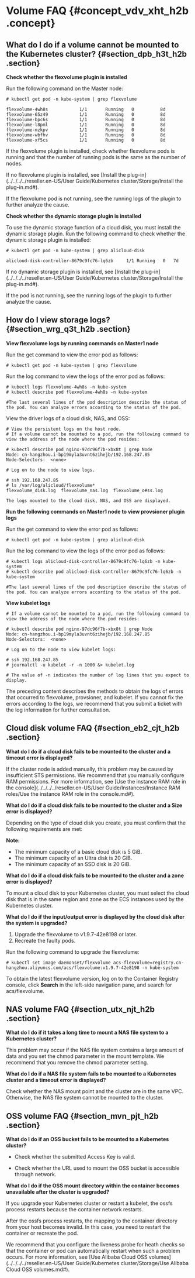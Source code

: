 # Volume FAQ {#concept_vdv_xht_h2b .concept}

## What do I do if a volume cannot be mounted to the Kubernetes cluster? {#section_dpb_h3t_h2b .section}

**Check whether the flexvolume plugin is installed**

Run the following command on the Master node:

```
# kubectl get pod -n kube-system | grep flexvolume

flexvolume-4wh8s            1/1       Running   0          8d
flexvolume-65z49            1/1       Running   0          8d
flexvolume-bpc6s            1/1       Running   0          8d
flexvolume-l8pml            1/1       Running   0          8d
flexvolume-mzkpv            1/1       Running   0          8d
flexvolume-wbfhv            1/1       Running   0          8d
flexvolume-xf5cs            1/1       Running   0          8d

```

If the flexvolume plugin is installed, check whether flexvolume pods is running and that the number of running pods is the same as the number of nodes.

If no flexvolume plugin is installed, see [Install the plug-in](../../../../reseller.en-US/User Guide/Kubernetes cluster/Storage/Install the plug-in.md#).

If the flexvolume pod is not running, see the running logs of the plugin to further analyze the cause.

**Check whether the dynamic storage plugin is installed**

To use the dynamic storage function of a cloud disk, you must install the dynamic storage plugin. Run the following command to check whether the dynamic storage plugin is installed:

```
# kubectl get pod -n kube-system | grep alicloud-disk

alicloud-disk-controller-8679c9fc76-lq6zb     1/1 Running   0   7d

```

If no dynamic storage plugin is installed, see [Install the plug-in](../../../../reseller.en-US/User Guide/Kubernetes cluster/Storage/Install the plug-in.md#).

If the pod is not running, see the running logs of the plugin to further analyze the cause.

## How do I view storage logs? {#section_wrg_q3t_h2b .section}

**View flexvolume logs by running commands on Master1 node**

Run the get command to view the error pod as follows:

```
# kubectl get pod -n kube-system | grep flexvolume
```

Run the log command to view the logs of the error pod as follows:

```
# kubectl logs flexvolume-4wh8s -n kube-system
# kubectl describe pod flexvolume-4wh8s -n kube-system

#The last several lines of the pod description describe the status of the pod. You can analyze errors according to the status of the pod.
```

View the driver logs of a cloud disk, NAS, and OSS:

```
# View the persistent logs on the host node.
# If a volume cannot be mounted to a pod, run the following command to view the address of the node where the pod resides:

# kubectl describe pod nginx-97dc96f7b-xbx8t | grep Node
Node: cn-hangzhou.i-bp19myla3uvnt6zihejb/192.168.247.85
Node-Selectors:  <none>

# Log on to the node to view logs.

# ssh 192.168.247.85
# ls /var/log/alicloud/flexvolume*
flexvolume_disk.log  flexvolume_nas.log  flexvolume_o#ss.log

The logs mounted to the cloud disk, NAS, and OSS are displayed.
```

**Run the following commands on Master1 node to view provsioner plugin logs**

Run the get command to view the error pod as follows:

```
# kubectl get pod -n kube-system | grep alicloud-disk
```

Run the log command to view the logs of the error pod as follows:

```
# kubectl logs alicloud-disk-controller-8679c9fc76-lq6zb -n kube-system
# kubectl describe pod alicloud-disk-controller-8679c9fc76-lq6zb -n kube-system

#The last several lines of the pod description describe the status of the pod. You can analyze errors according to the status of the pod.
```

**View kubelet logs**

```
# If a volume cannot be mounted to a pod, run the following command to view the address of the node where the pod resides:

# kubectl describe pod nginx-97dc96f7b-xbx8t | grep Node
Node: cn-hangzhou.i-bp19myla3uvnt6zihejb/192.168.247.85
Node-Selectors:  <none>

# Log on to the node to view kubelet logs:

# ssh 192.168.247.85
# journalctl -u kubelet -r -n 1000 &> kubelet.log

# The value of -n indicates the number of log lines that you expect to display.

```

The preceding content describes the methods to obtain the logs of errors that occurred to flexvolume, provsioner, and kubelet. If you cannot fix the errors according to the logs, we recommend that you submit a ticket with the log information for further consultation.

## Cloud disk volume FAQ {#section_eb2_cjt_h2b .section}

**What do I do if a cloud disk fails to be mounted to the cluster and a timeout error is displayed?**

If the cluster node is added manually, this problem may be caused by insufficient STS permissions. We recommend that you manually configure RAM permissions. For more information, see [Use the instance RAM role in the console](../../../../reseller.en-US/User Guide/Instances/Instance RAM roles/Use the instance RAM role in the console.md#).

**What do I do if a cloud disk fails to be mounted to the cluster and a Size error is displayed?**

Depending on the type of cloud disk you create, you must confirm that the following requirements are met:

**Note:** 

-   The minimum capacity of a basic cloud disk is 5 GiB.
-   The minimum capacity of an Ultra disk is 20 GiB.
-   The minimum capacity of an SSD disk is 20 GiB.

**What do I do if a cloud disk fails to be mounted to the cluster and a zone error is displayed?**

To mount a cloud disk to your Kubernetes cluster, you must select the cloud disk that is in the same region and zone as the ECS instances used by the Kubernetes cluster.

**What do I do if the input/output error is displayed by the cloud disk after the system is upgraded?**

1.  Upgrade the flexvolume to v1.9.7-42e8198 or later.
2.  Recreate the faulty pods.

Run the following command to upgrade the flexvolume:

```
# kubectl set image daemonset/flexvolume acs-flexvolume=registry.cn-hangzhou.aliyuncs.com/acs/flexvolume:v1.9.7-42e8198 -n kube-system
```

To obtain the latest flexvolume version, log on to the Container Registry console, click **Search** in the left-side navigation pane, and search for acs/flexvolume.

## NAS volume FAQ {#section_utx_njt_h2b .section}

**What do I do if it takes a long time to mount a NAS file system to a Kubernetes cluster?**

This problem may occur if the NAS file system contains a large amount of data and you set the chmod parameter in the mount template. We recommend that you remove the chmod parameter setting.

**What do I do if a NAS file system fails to be mounted to a Kubernetes cluster and a timeout error is displayed?**

Check whether the NAS mount point and the cluster are in the same VPC. Otherwise, the NAS file system cannot be mounted to the cluster.

## OSS volume FAQ {#section_mvn_pjt_h2b .section}

**What do I do if an OSS bucket fails to be mounted to a Kubernetes cluster?**

-   Check whether the submitted Access Key is valid.

-   Check whether the URL used to mount the OSS bucket is accessible through network.

**What do I do if the OSS mount directory within the container becomes unavailable after the cluster is upgraded?**

If you upgrade your Kubernetes cluster or restart a kubelet, the ossfs process restarts because the container network restarts.

After the ossfs process restarts, the mapping to the container directory from your host becomes invalid. In this case, you need to restart the container or recreate the pod.

We recommend that you configure the liveness probe for heath checks so that the container or pod can automatically restart when such a problem occurs. For more information, see [Use Alibaba Cloud OSS volumes](../../../../reseller.en-US/User Guide/Kubernetes cluster/Storage/Use Alibaba Cloud OSS volumes.md#).

